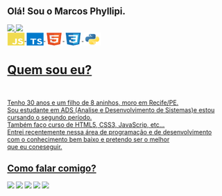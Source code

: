 ## Olá! Sou o Marcos Phyllipi.

<div aling="centro"> 
  <a href="https://github.com/phyllipi">
  <img width="46%" src="https://github-readme-stats.vercel.app/api?username=Phyllipi&count_private=true&show_icons=true&theme=cobalt&count_private=true&include_all_commits">
  <img width="46%" src="https://github-readme-stats.vercel.app/api/top-langs/?username=Phyllipi&layout=compact&langs_count=10&theme=cobalt">
</div>


<div style="display:inline_block">
  <img align="center" alt="Phyll-Js" height="30" width="40" src="https://raw.githubusercontent.com/devicons/devicon/master/icons/javascript/javascript-plain.svg">
  <img align="center" alt="Phyll-Js" height="30" width="40" src="https://raw.githubusercontent.com/devicons/devicon/master/icons/typescript/typescript-plain.svg">
  <img align="center" alt="Phyll-Js" height="30" width="40" src="https://raw.githubusercontent.com/devicons/devicon/master/icons/html5/html5-original.svg">
  <img align="center" alt="Phyll-Js" height="30" width="40" src="https://raw.githubusercontent.com/devicons/devicon/master/icons/css3/css3-original.svg">
  <img align="center" alt="Phyll-Js" height="30" width="40" src="https://raw.githubusercontent.com/devicons/devicon/master/icons/python/python-original.svg">
</div>

  <h1>Quem sou eu?</h1>
  <img src="https://user-images.githubusercontent.com/109820352/186963760-dc4f1a5c-ba44-4d10-a3fb-2059808d8d33.png" alt="">
  <p class="destaque">Tenho 30 anos e um filho de 8 aninhos, moro em Recife/PE.<br>
        Sou estudante em ADS (Analise e Desenvolvimento de Sistemas)e estou cursando o segundo período.<br>
        Também faço curso de HTML5, CSS3, JavaScrip, etc...<br>
        Entrei recentemente nessa área de programação e de desenvolvimento com o conhecimento bem baixo e pretendo ser o melhor <br>
        que eu coneseguir.</p>
      
  <h2>Como falar comigo?</h2>  
 <div>
  <a href="https://www.instagram.com/lipialves" target="_blank"><img src="https://img.shields.io/badge/Instagram-E4405F?style=for-the-badge&logo=instagram&logoColor=white" target="_blank"></a>
  <a href="https://www.youtube.com/MarcosPhyllipi" target="_blank"><img src="https://img.shields.io/badge/YouTube-FF0000?style=for-the-badge&logo=youtube&logoColor=white" target="_blank"></a>
  <a href="https://www.facebook.com/lipi.alves" target="_blank"><img src="https://img.shields.io/badge/Facebook-1877F2?style=for-the-badge&logo=facebook&logoColor=white" target="_blank"></a>
  <a href="https://www.linkedin.com/in/phyllipialves/" target="_blank"><img src="https://img.shields.io/badge/LinkedIn-0077B5?style=for-the-badge&logo=linkedin&logoColor=white" target="_blank"></a>
  <a href="https://twitter.com/marcosphyllipi" target="_blank"><img src="https://img.shields.io/badge/Twitter-1DA1F2?style=for-the-badge&logo=twitter&logoColor=white" target="_blank"></a>
</div>

